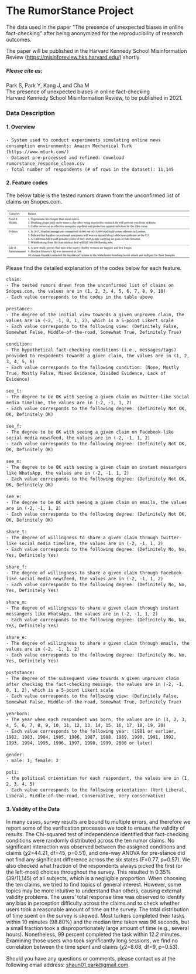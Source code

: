 # The RumorStance Project

The data used in the paper "The presence of unexpected biases in online fact-checking" after being anonymized for the reproducibility of research outcomes.

The paper will be published in the Harvard Kennedy School Misinformation Review (https://misinforeview.hks.harvard.edu/) shortly.

##### Please cite as:
Park S, Park Y, Kang J, and Cha M <br>
The presence of unexpected biases in online fact-checking <br>
Harvard Kennedy School Misinformation Review, to be published in 2021. <br>

### Data Description

#### 1. Overview
```
- System used to conduct experiments simulating online news consumption environments: Amazon Mechanical Turk (https://www.mturk.com/)
- Dataset pre-processed and refined: download rumorstance_response_clean.csv
- Total number of respondents (# of rows in the dataset): 11,145
```

#### 2. Feature codes
The below table is the tested rumors drawn from the unconfirmed list of claims on Snopes.com.

<img src="./source/table_tested_rumors.png">

Please find the detailed explanation of the codes below for each feature.
```
claim:
- The tested rumors drawn from the unconfirmed list of claims on Snopes.com, the values are in (1, 2, 3, 4, 5, 6, 7, 8, 9, 10)
- Each value corresponds to the codes in the table above

prestance: 
- The degree of the initial view towards a given unproven claim, the values are in (-2, -1, 0, 1, 2), which is a 5-point Likert scale
- Each value corresponds to the following view: (Definitely False, Somewhat False, Middle-of-the-road, Somewhat True, Definitely True) 

condition: 
- The hypothetical fact-checking conditions (i.e., messages/tags) provided to respodents towards a given claim, the values are in (1, 2, 3, 4, 5, 6)
- Each value corresponds to the following condition: (None, Mostly True, Mostly False, Mixed Evidence, Divided Evidence, Lack of Evidence)

see_t: 
- The degree to be OK with seeing a given claim on Twitter-like social media timeline, the values are in (-2, -1, 1, 2)
- Each value corresponds to the following degree: (Definitely Not OK, OK, Definitely OK)

see_f: 
- The degree to be OK with seeing a given claim on Facebook-like social media newsfeed, the values are in (-2, -1, 1, 2)
- Each value corresponds to the following degree: (Definitely Not OK, OK, Definitely OK)

see_m: 
- The degree to be OK with seeing a given claim on instant messangers like WhatsApp, the values are in (-2, -1, 1, 2)
- Each value corresponds to the following degree: (Definitely Not OK, OK, Definitely OK)

see_e: 
- The degree to be OK with seeing a given claim on emails, the values are in (-2, -1, 1, 2)
- Each value corresponds to the following degree: (Definitely Not OK, OK, Definitely OK)

share_t: 
- The degree of willingness to share a given claim through Twitter-like social media timeline, the values are in (-2, -1, 1, 2)
- Each value corresponds to the following degree: (Definitely No, No, Yes, Definitely Yes)

share_f: 
- The degree of willingness to share a given claim through Facebook-like social media newsfeed, the values are in (-2, -1, 1, 2)
- Each value corresponds to the following degree: (Definitely No, No, Yes, Definitely Yes)

share_m: 
- The degree of willingness to share a given claim through instant messangers like WhatsApp, the values are in (-2, -1, 1, 2)
- Each value corresponds to the following degree: (Definitely No, No, Yes, Definitely Yes)

share_e: 
- The degree of willingness to share a given claim through emails, the values are in (-2, -1, 1, 2)
- Each value corresponds to the following degree: (Definitely No, No, Yes, Definitely Yes)

poststance: 
- The degree of the subsequent view towards a given unproven claim after checking the fact-checking message, the values are in (-2, -1, 0, 1, 2), which is a 5-point Likert scale
- Each value corresponds to the following view: (Definitely False, Somewhat False, Middle-of-the-road, Somewhat True, Definitely True)

yearborn: 
- The year when each respondent was born, the values are in (1, 2, 3, 4, 5, 6, 7, 8, 9, 10, 11, 12, 13, 14, 15, 16, 17, 18, 19, 20)
- Each value corresponds to the following year: (1981 or earlier, 1982, 1983, 1984, 1985, 1986, 1987, 1988, 1989, 1990, 1991, 1992, 1993, 1994, 1995, 1996, 1997, 1998, 1999, 2000 or later)

gender: 
- male: 1; female: 2

poli: 
- the political orientation for each respondent, the values are in (1, 2, 3, 4, 5)
- Each value corresponds to the following orientation: (Vert Liberal, Liberal, Middle-of-the-road, Conservative, Very conservative)
```

#### 3. Validity of the Data
In many cases, survey results are bound to multiple errors, and therefore we report some of the verification processes we took to ensure the validity of results. The Chi-squared test of independence identified that fact-checking conditions were randomly distributed across the ten rumor claims. No significant interaction was
observed between the assigned conditions and claims (𝜒2=44.21, df=45, p=0.51), and one-way ANOVA for pre-stance did not find any significant difference across the six states (F=0.77, p=0.57). We also checked what fraction of the respondents always picked the first (or the left-most) choices throughout the survey. This resulted in 0.35% (39/11,145) of all subjects, which is a negligible proportion. When choosing the ten claims, we tried to find topics of general interest. However, some topics may be more intuitive to understand than others, causing external validity problems. The users’ total response time was observed to identify any bias in perception difficulty across the claims and to check whether users took a reasonable amount of time on the survey. The total distribution of time spent on the survey is skewed. Most turkers completed their tasks within 10 minutes (98.80%) and the median time taken was 96 seconds, but a small fraction took a disproportionately large amount of time (e.g., several hours). Nonetheless, 99 percent completed the task within 12.2 minutes. Examining those users who took significantly long sessions, we find no correlation between the time spent and claims (𝜒2=8.08, df=9, p=0.53). <br>

Should you have any questions or comments, please contact us at the following email address: shaun01.park@gmail.com.

<end of document>
